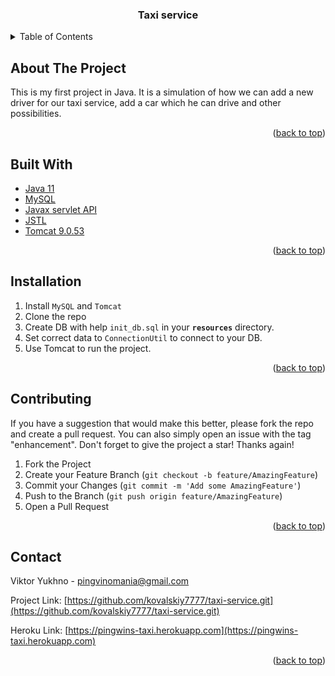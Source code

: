 <!-- PROJECT LOGO -->
<h3 align="center">Taxi service</h3>

<!-- TABLE OF CONTENTS -->
<details>
  <summary>Table of Contents</summary>
  <ol>
    <li>
      <a href="#about-the-project">About The Project</a>
        <li><a href="#built-with">Built With</a></li>
    </li>
    <li><a href="#installation">Installation</a></li>
      </ul>
    </li>
    <li><a href="#contributing">Contributing</a></li>
    <li><a href="#contact">Contact</a></li>
  </ol>
</details>



<!-- ABOUT THE PROJECT -->
## About The Project


This is my first project in Java. It is a simulation of how we can add a new driver for our taxi service, add a car which he can drive and other possibilities.

<p align="right">(<a href="#top">back to top</a>)</p>



## Built With

* [Java 11](https://www.oracle.com/java/technologies/downloads/)
* [MySQL](https://www.mysql.com/)
* [Javax servlet API](https://mvnrepository.com/artifact/javax.servlet/javax.servlet-api)
* [JSTL](https://mvnrepository.com/artifact/javax.servlet.jsp.jstl/jstl-api)
* [Tomcat 9.0.53](http://tomcat.apache.org/)


<p align="right">(<a href="#top">back to top</a>)</p>



## Installation

1. Install `MySQL` and `Tomcat`
2. Clone the repo
3. Create DB with help `init_db.sql` in your **`resources`** directory.
4. Set correct data to `ConnectionUtil` to connect to your DB.
5. Use Tomcat to run the project.

<p align="right">(<a href="#top">back to top</a>)</p>



<!-- CONTRIBUTING -->
## Contributing

If you have a suggestion that would make this better, please fork the repo and create a pull request. You can also simply open an issue with the tag "enhancement".
Don't forget to give the project a star! Thanks again!

1. Fork the Project
2. Create your Feature Branch (`git checkout -b feature/AmazingFeature`)
3. Commit your Changes (`git commit -m 'Add some AmazingFeature'`)
4. Push to the Branch (`git push origin feature/AmazingFeature`)
5. Open a Pull Request

<p align="right">(<a href="#top">back to top</a>)</p>


<!-- CONTACT -->
## Contact

Viktor Yukhno - pingvinomania@gmail.com

Project Link: [https://github.com/kovalskiy7777/taxi-service.git](https://github.com/kovalskiy7777/taxi-service.git)

Heroku Link: [https://pingwins-taxi.herokuapp.com](https://pingwins-taxi.herokuapp.com)

<p align="right">(<a href="#top">back to top</a>)</p>



